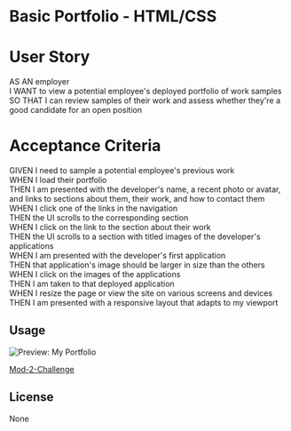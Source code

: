# Basic Portfolio - HTML/CSS

# User Story
<p>
AS AN employer <br>
I WANT to view a potential employee's deployed portfolio of work samples<br>
SO THAT I can review samples of their work and assess whether they're a good candidate for an open position<br>
</p>

# Acceptance Criteria
<p>
GIVEN I need to sample a potential employee's previous work<br>
WHEN I load their portfolio<br>
THEN I am presented with the developer's name, a recent photo or avatar, and links to sections about them, their work, and how to contact them<br>
WHEN I click one of the links in the navigation<br>
THEN the UI scrolls to the corresponding section<br>
WHEN I click on the link to the section about their work<br>
THEN the UI scrolls to a section with titled images of the developer's applications<br>
WHEN I am presented with the developer's first application<br>
THEN that application's image should be larger in size than the others<br>
WHEN I click on the images of the applications<br>
THEN I am taken to that deployed application<br>
WHEN I resize the page or view the site on various screens and devices<br>
THEN I am presented with a responsive layout that adapts to my viewport<br>
</p>

## Usage

![Preview: My Portfolio](./assets/Screenshot%202023-11-06%20at%209.07.26 PM.png)

[Mod-2-Challenge](https://devinshade.github.io/mod-2-challenge/)

## License

None
